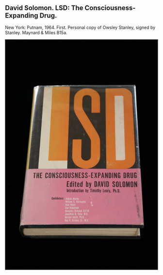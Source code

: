## David Solomon. LSD: The Consciousness-Expanding Drug.

New York: Putnam, 1964. First. Personal copy of Owsley Stanley, signed by Stanley. Maynard & Miles B15a.

![LSD: The Consciousness-Expanding Drug](../assets/images/lsd-the-consciousness-expandi-1.jpg)
